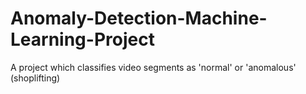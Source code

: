 # Anomaly-Detection-Machine-Learning-Project
A project which classifies video segments as 'normal' or 'anomalous' (shoplifting)
